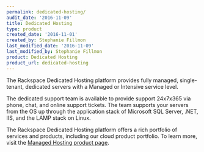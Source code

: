 ```yaml
---
permalink: dedicated-hosting/
audit_date: '2016-11-09'
title: Dedicated Hosting
type: product
created_date: '2016-11-01'
created_by: Stephanie Fillmon
last_modified_date: '2016-11-09'
last_modified_by: Stephanie Fillmon
product: Dedicated Hosting
product_url: dedicated-hosting
---
```


The Rackspace Dedicated Hosting platform provides fully managed, single-tenant, dedicated servers with a Managed or Intensive service level.

The dedicated support team is available to provide support 24x7x365 via phone, chat, and online support tickets. The team supports your servers from the OS up through the application stack of Microsoft SQL Server, .NET, IIS, and the LAMP stack on Linux.

The Rackspace Dedicated Hosting platform offers a rich portfolio of services and products, including our cloud product portfolio. To learn more, visit the [Managed Hosting product page](https://www.rackspace.com/managed-hosting).
